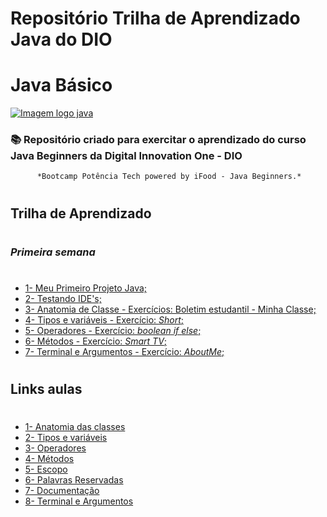 # Repositório Trilha de Aprendizado Java do DIO
 #

 # Java Básico
 [![Imagem logo java](/logo-java-s/logo_java.png)](https://www.java.com/pt-BR)

### 📚 Repositório criado para exercitar o aprendizado do curso Java Beginners da Digital Innovation One - DIO
          *Bootcamp Potência Tech powered by iFood - Java Beginners.*

#
#

## Trilha de Aprendizado
#
#
### *Primeira semana*
#

- [1- Meu Primeiro Projeto Java;](https://github.com/RafaelaDiniz/Java-Basico/tree/main/trilha-aprendizado-java-dio/Aprendizado-primeira-semana-Java/a_meu_primeiro_projeto_java)
- [2- Testando IDE's;](https://github.com/RafaelaDiniz/Java-Basico/tree/main/trilha-aprendizado-java-dio/Aprendizado-primeira-semana-Java/b_Ide-java)
- [3- Anatomia de Classe - Exercícios: Boletim estudantil - Minha Classe;](https://github.com/RafaelaDiniz/Java-Basico/tree/main/trilha-aprendizado-java-dio/Aprendizado-primeira-semana-Java/c_anatomia-de-classe)
- [4- Tipos e variáveis - Exercício: *Short*;](https://github.com/RafaelaDiniz/Java-Basico/tree/main/trilha-aprendizado-java-dio/Aprendizado-primeira-semana-Java/d_tipos-variaveis)
- [5- Operadores - Exercício: *boolean* *if* *else*;](https://github.com/RafaelaDiniz/Java-Basico/tree/main/trilha-aprendizado-java-dio/Aprendizado-primeira-semana-Java/e_operadores)
- [6- Métodos - Exercício: *Smart TV*;](https://github.com/RafaelaDiniz/Java-Basico/tree/main/trilha-aprendizado-java-dio/Aprendizado-primeira-semana-Java/f_Metodos)
- [7- Terminal e Argumentos - Exercício: *AboutMe*;](https://glysns.gitbook.io/java-basico/sintaxe/documentacao)
#
## Links aulas
# 
- [1- Anatomia das classes](https://glysns.gitbook.io/java-basico/sintaxe/anatomia-das-classes)
- [2- Tipos e variáveis](https://glysns.gitbook.io/java-basico/sintaxe/variaveis)
- [3- Operadores](https://glysns.gitbook.io/java-basico/sintaxe/operadores)
- [4- Métodos](https://glysns.gitbook.io/java-basico/sintaxe/metodos)
- [5- Escopo](https://glysns.gitbook.io/java-basico/sintaxe/escopo)
- [6- Palavras Reservadas](https://glysns.gitbook.io/java-basico/sintaxe/palavras-reservadas)
- [7- Documentação](https://glysns.gitbook.io/java-basico/sintaxe/documentacao)
- [8- Terminal e Argumentos](https://glysns.gitbook.io/java-basico/sintaxe/terminal-e-argumentos)





